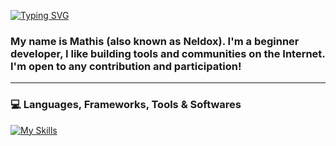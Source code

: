[![Typing SVG](https://readme-typing-svg.herokuapp.com?color=5865F2&lines=%F0%9F%91%8B+Hi+there!;%F0%9F%94%AD+Welcome+to+my+GitHub;%F0%9F%91%A8%E2%80%8D%F0%9F%92%BB+You+can+see+my+projects+below)]([https://git.io/typing-svg](https://github.com/nneeeeldoooox))
### My name is Mathis (also known as Neldox). I'm a beginner developer, I like building tools and communities on the Internet. I'm open to any contribution and participation!
---
### 💻 Languages, Frameworks, Tools & Softwares
[![My Skills](https://skillicons.dev/icons?i=html,css,js,md,nodejs,vscode,figma,mongodb,cloudflare,vercel,github)](https://github.com/nneeeeldoooox)

